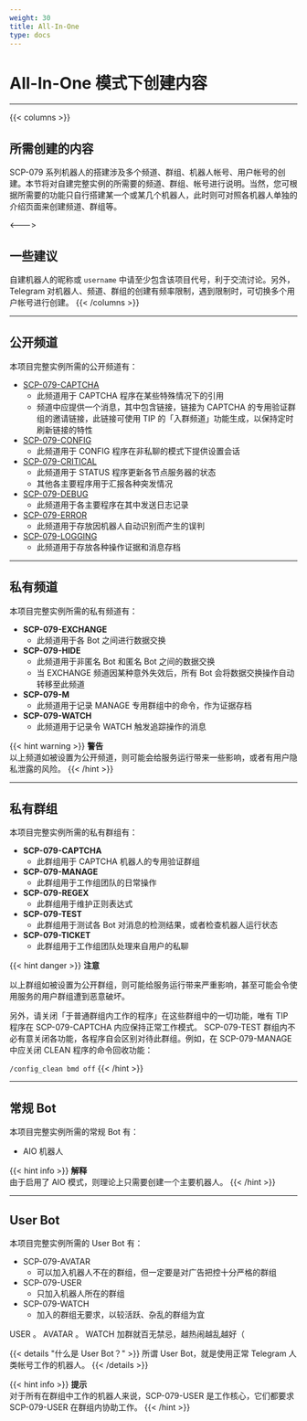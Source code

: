 ```yaml
---
weight: 30
title: All-In-One
type: docs
---
```


# All-In-One 模式下创建内容

---

{{< columns >}}
## 所需创建的内容

SCP-079 系列机器人的搭建涉及多个频道、群组、机器人帐号、用户帐号的创建。本节将对自建完整实例的所需要的频道、群组、帐号进行说明。当然，您可根据所需要的功能只自行搭建某一个或某几个机器人，此时则可对照各机器人单独的介绍页面来创建频道、群组等。

<--->

## 一些建议

自建机器人的昵称或 `username` 中请至少包含该项目代号，利于交流讨论。另外，Telegram 对机器人、频道、群组的创建有频率限制，遇到限制时，可切换多个用户帐号进行创建。
{{< /columns >}}

---

## 公开频道

本项目完整实例所需的公开频道有：

- [SCP-079-CAPTCHA](https://t.me/SCP_079_CAPTCHA)
    - 此频道用于 CAPTCHA 程序在某些特殊情况下的引用
    - 频道中应提供一个消息，其中包含链接，链接为 CAPTCHA 的专用验证群组的邀请链接，此链接可使用 TIP 的「入群频道」功能生成，以保持定时刷新链接的特性
- [SCP-079-CONFIG](https://t.me/SCP_079_CONFIG)
    - 此频道用于 CONFIG 程序在非私聊的模式下提供设置会话
- [SCP-079-CRITICAL](https://t.me/SCP_079_CRITICAL)
    - 此频道用于 STATUS 程序更新各节点服务器的状态
    - 其他各主要程序用于汇报各种突发情况
- [SCP-079-DEBUG](https://t.me/SCP_079_DEBUG)
    - 此频道用于各主要程序在其中发送日志记录
- [SCP-079-ERROR](https://t.me/SCP_079_ERROR)
    - 此频道用于存放因机器人自动识别而产生的误判
- [SCP-079-LOGGING](https://t.me/SCP_079_LOGGING)
    - 此频道用于存放各种操作证据和消息存档

---

## 私有频道

本项目完整实例所需的私有频道有：

- **SCP-079-EXCHANGE**
    - 此频道用于各 Bot 之间进行数据交换
- **SCP-079-HIDE**
    - 此频道用于非匿名 Bot 和匿名 Bot 之间的数据交换
    - 当 EXCHANGE 频道因某种意外失效后，所有 Bot 会将数据交换操作自动转移至此频道
- **SCP-079-M**
    - 此频道用于记录 MANAGE 专用群组中的命令，作为证据存档
- **SCP-079-WATCH**
    - 此频道用于记录令 WATCH 触发追踪操作的消息

{{< hint warning >}}
**警告**  
以上频道如被设置为公开频道，则可能会给服务运行带来一些影响，或者有用户隐私泄露的风险。
{{< /hint >}}

---

## 私有群组

本项目完整实例所需的私有群组有：

- **SCP-079-CAPTCHA**
    - 此群组用于 CAPTCHA 机器人的专用验证群组
- **SCP-079-MANAGE**
    - 此群组用于工作组团队的日常操作
- **SCP-079-REGEX**
    - 此群组用于维护正则表达式
- **SCP-079-TEST**
    - 此群组用于测试各 Bot 对消息的检测结果，或者检查机器人运行状态
- **SCP-079-TICKET**
    - 此群组用于工作组团队处理来自用户的私聊

{{< hint danger >}}
**注意**  

以上群组如被设置为公开群组，则可能给服务运行带来严重影响，甚至可能会令使用服务的用户群组遭到恶意破坏。

另外，请关闭「于普通群组内工作的程序」在这些群组中的一切功能，唯有 TIP 程序在 SCP-079-CAPTCHA 内应保持正常工作模式。
SCP-079-TEST 群组内不必有意关闭各功能，各程序自会区别对待此群组。例如，在 SCP-079-MANAGE 中应关闭 CLEAN 程序的命令回收功能：

`/config_clean bmd off`
{{< /hint >}}

---

## 常规 Bot

本项目完整实例所需的常规 Bot 有：

- AIO 机器人

{{< hint info >}}
**解释**  
由于启用了 AIO 模式，则理论上只需要创建一个主要机器人。
{{< /hint >}}

---

## User Bot

本项目完整实例所需的 User Bot 有：

- SCP-079-AVATAR
    - 可以加入机器人不在的群组，但一定要是对广告把控十分严格的群组
- SCP-079-USER
    - 只加入机器人所在的群组
- SCP-079-WATCH
    - 加入的群组无要求，以较活跃、杂乱的群组为宜

USER 。
AVATAR 。
WATCH 加群就百无禁忌，越热闹越乱越好（

{{< details "什么是 User Bot？" >}}
所谓 User Bot，就是使用正常 Telegram 人类帐号工作的机器人。
{{< /details >}}

{{< hint info >}}
**提示**  
对于所有在群组中工作的机器人来说，SCP-079-USER 是工作核心，它们都要求 SCP-079-USER 在群组内协助工作。
{{< /hint >}}


